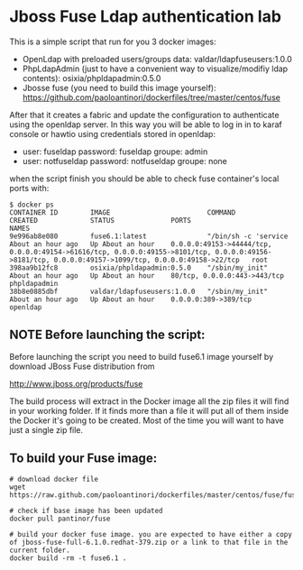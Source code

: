 # Jboss Fuse Ldap authentication lab

This is a simple script that run for you 3 docker images:
- OpenLdap with preloaded users/groups data: valdar/ldapfuseusers:1.0.0
- PhpLdapAdmin (just to have a convenient way to visualize/modifiy ldap contents): osixia/phpldapadmin:0.5.0 
- Jbosse fuse (you need to build this image yourself): https://github.com/paoloantinori/dockerfiles/tree/master/centos/fuse

After that it creates a fabric and update the configuration to authenticate using the openldap server. In this way you will be able to log in in to karaf console or hawtio using credentials stored in openldap:
- user: fuseldap password: fuseldap groupe: admin
- user: notfuseldap password: notfuseldap groupe: none

when the script finish you should be able to check fuse container's local ports with:
```
$ docker ps
CONTAINER ID        IMAGE                        COMMAND                CREATED             STATUS              PORTS                                                                                                                                                  NAMES
9e996ab8e080        fuse6.1:latest               "/bin/sh -c 'service   About an hour ago   Up About an hour    0.0.0.0:49153->44444/tcp, 0.0.0.0:49154->61616/tcp, 0.0.0.0:49155->8101/tcp, 0.0.0.0:49156->8181/tcp, 0.0.0.0:49157->1099/tcp, 0.0.0.0:49158->22/tcp   root                
398aa9b12fc8        osixia/phpldapadmin:0.5.0    "/sbin/my_init"        About an hour ago   Up About an hour    80/tcp, 0.0.0.0:443->443/tcp                                                                                                                           phpldapadmin        
38b8e0885dbf        valdar/ldapfuseusers:1.0.0   "/sbin/my_init"        About an hour ago   Up About an hour    0.0.0.0:389->389/tcp                                                                                                                                   openldap 
```
## NOTE Before launching the script:
Before launching the script you need to build fuse6.1 image yourself by download JBoss Fuse distribution from 

http://www.jboss.org/products/fuse

The build process will extract in the Docker image all the zip files it will find in your working folder. If it finds more than a file it will put all of them inside the  Docker it's going to be created. Most of the time you will want to have just a single zip file. 

## To build your Fuse image:
    # download docker file
	wget https://raw.github.com/paoloantinori/dockerfiles/master/centos/fuse/fuse/Dockerfile
    
    # check if base image has been updated
	docker pull pantinor/fuse
	
    # build your docker fuse image. you are expected to have either a copy of jboss-fuse-full-6.1.0.redhat-379.zip or a link to that file in the current folder.
    docker build -rm -t fuse6.1 .





	

